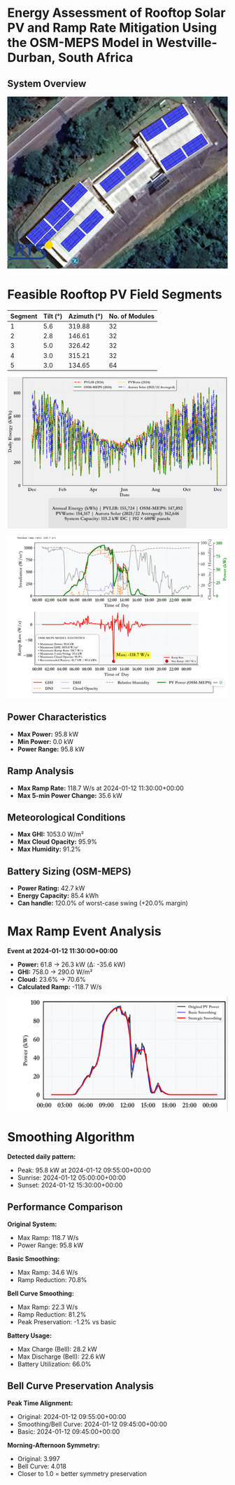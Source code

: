 # Energy Assessment of Rooftop Solar PV and Ramp Rate Mitigation Using the OSM-MEPS Model in Westville-Durban, South Africa

## System Overview

<img src="rts.png" alt="PV rooftop" width="700" height="auto"/>


# Feasible Rooftop PV Field Segments

| Segment | Tilt (°) | Azimuth (°) | No. of Modules |
|---------|-----------|-------------|----------------|
| 1       | 5.6       | 319.88      | 32             |
| 2       | 2.8       | 146.61      | 32             |
| 3       | 5.0       | 326.42      | 32             |
| 4       | 3.0       | 315.21      | 32             |
| 5       | 3.0       | 134.65      | 64             |


![PV ENERGY MODELS](Aurora_PVLIB_OSMMEPS_PVWATTS.png
)



![PV ramp calculation](max_ramp.png)

## Power Characteristics
- **Max Power:** 95.8 kW  
- **Min Power:** 0.0 kW  
- **Power Range:** 95.8 kW  

## Ramp Analysis
- **Max Ramp Rate:** 118.7 W/s at 2024-01-12 11:30:00+00:00  
- **Max 5-min Power Change:** 35.6 kW  

## Meteorological Conditions
- **Max GHI:** 1053.0 W/m²  
- **Max Cloud Opacity:** 95.9%  
- **Max Humidity:** 91.2%  

## Battery Sizing (OSM-MEPS)
- **Power Rating:** 42.7 kW  
- **Energy Capacity:** 85.4 kWh  
- **Can handle:** 120.0% of worst-case swing (+20.0% margin)  

# Max Ramp Event Analysis
**Event at 2024-01-12 11:30:00+00:00**
- **Power:** 61.8 → 26.3 kW (Δ: -35.6 kW)  
- **GHI:** 758.0 → 290.0 W/m²  
- **Cloud:** 23.6% → 70.6%  
- **Calculated Ramp:** -118.7 W/s  


![PV Smoothing Illustration](smoothing.png)


# Smoothing Algorithm

**Detected daily pattern:**
- Peak: 95.8 kW at 2024-01-12 09:55:00+00:00
- Sunrise: 2024-01-12 05:00:00+00:00
- Sunset: 2024-01-12 15:30:00+00:00

## Performance Comparison

**Original System:**
- Max Ramp: 118.7 W/s
- Power Range: 95.8 kW

**Basic Smoothing:**
- Max Ramp: 34.6 W/s
- Ramp Reduction: 70.8%

**Bell Curve Smoothing:**
- Max Ramp: 22.3 W/s
- Ramp Reduction: 81.2%
- Peak Preservation: -1.2% vs basic

**Battery Usage:**
- Max Charge (Bell): 28.2 kW
- Max Discharge (Bell): 22.6 kW
- Battery Utilization: 66.0%

## Bell Curve Preservation Analysis

**Peak Time Alignment:**
- Original: 2024-01-12 09:55:00+00:00
- Smoothing/Bell Curve: 2024-01-12 09:45:00+00:00
- Basic: 2024-01-12 09:45:00+00:00

**Morning-Afternoon Symmetry:**
- Original: 3.997
- Bell Curve: 4.018
- Closer to 1.0 = better symmetry preservation


